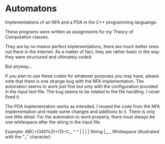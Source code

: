 # Automatons
Implementations of an NFA and a PDA in the C++ programming languange.


These programs were written as assignments for my Theory of Computation classes.

They are by no means perfect implementations, there are much better ones out there in the internet. 
As a matter of fact, they are rather basic in the way they were structured and ultimately coded.

But anyway...

If you plan to use these codes for whatever purposes you may have, please note that there is
one strange bug with the NFA implementation. The automaton seems to work just fine but only
with the configuration provided in the input text file. The bug seems to be related to the
file handling. I never fixed it.

The PDA implementation works as intended. I reused the code from the NFA implementation 
and made some changes and additions to it. There is only one little detail. For the automaton
to work properly, there must always be one whitespace after the string in the input file.

Example:
ABC=(340%2)+(12-C;_
        ^         ^
        |         |
        |         |
      String      |___ Whitespace (illustrated with the "_" character)